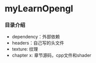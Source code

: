 # myLearnOpengl

### 目录介绍

* dependency：外部依赖
* headers：自己写的头文件
* texture: 纹理
* chapter x: 章节源码，cpp文件和shader